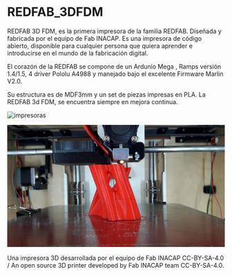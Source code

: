 # REDFAB_3DFDM
REDFAB 3D FDM, es la primera impresora de la familia REDFAB. Diseñada y fabricada por el equipo de Fab INACAP. Es una impresora de código abierto, disponible para cualquier persona que quiera aprender e introducirse en el mundo de la fabricación digital.

El corazón de la REDFAB se compone de un Ardunio Mega , Ramps versión 1.4/1.5, 4 driver Pololu A4988 y manejado bajo el excelente Firmware Marlin V2.0.

Su estructura es de MDF3mm y un set de piezas impresas en PLA.
La REDFAB 3d FDM, se encuentra siempre en mejora continua.

![impresoras](https://github.com/FABINACAP/REDFAB_3DFDM/blob/master/IMG/DSC_0222.JPG)

![Test](https://github.com/FABINACAP/REDFAB_3DFDM/blob/master/IMG/20190111_162520.jpg)

Una impresora 3D desarrollada por el equipo de Fab INACAP CC-BY-SA-4.0 / An open source 3D printer developed by Fab INACAP team CC-BY-SA-4.0.
